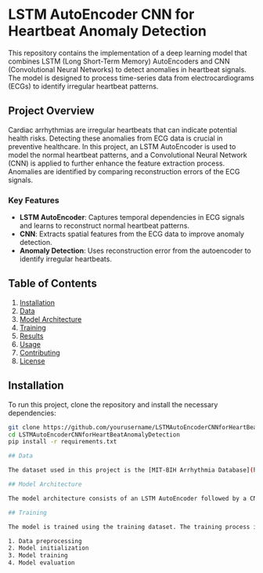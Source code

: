 # LSTM AutoEncoder CNN for Heartbeat Anomaly Detection

This repository contains the implementation of a deep learning model that combines LSTM (Long Short-Term Memory) AutoEncoders and CNN (Convolutional Neural Networks) to detect anomalies in heartbeat signals. The model is designed to process time-series data from electrocardiograms (ECGs) to identify irregular heartbeat patterns.

## Project Overview

Cardiac arrhythmias are irregular heartbeats that can indicate potential health risks. Detecting these anomalies from ECG data is crucial in preventive healthcare. In this project, an LSTM AutoEncoder is used to model the normal heartbeat patterns, and a Convolutional Neural Network (CNN) is applied to further enhance the feature extraction process. Anomalies are identified by comparing reconstruction errors of the ECG signals.

### Key Features

- **LSTM AutoEncoder**: Captures temporal dependencies in ECG signals and learns to reconstruct normal heartbeat patterns.
- **CNN**: Extracts spatial features from the ECG data to improve anomaly detection.
- **Anomaly Detection**: Uses reconstruction error from the autoencoder to identify irregular heartbeats.

## Table of Contents

1. [Installation](#installation)
2. [Data](#data)
3. [Model Architecture](#model-architecture)
4. [Training](#training)
5. [Results](#results)
6. [Usage](#usage)
7. [Contributing](#contributing)
8. [License](#license)

## Installation

To run this project, clone the repository and install the necessary dependencies:

```bash
git clone https://github.com/yourusername/LSTMAutoEncoderCNNforHeartBeatAnomalyDetection.git
cd LSTMAutoEncoderCNNforHeartBeatAnomalyDetection
pip install -r requirements.txt

## Data

The dataset used in this project is the [MIT-BIH Arrhythmia Database](https://physionet.org/content/mitdb/1.0.0/). It contains time-series data of ECG signals, each with a label indicating the presence of an anomaly.

## Model Architecture

The model architecture consists of an LSTM AutoEncoder followed by a CNN. The LSTM AutoEncoder learns the normal heartbeat patterns, while the CNN enhances feature extraction.

## Training

The model is trained using the training dataset. The training process involves the following steps:

1. Data preprocessing
2. Model initialization
3. Model training
4. Model evaluation 


 
